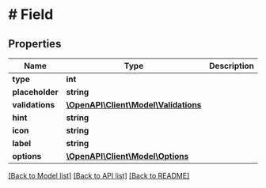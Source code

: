 # # Field

## Properties

Name | Type | Description | Notes
------------ | ------------- | ------------- | -------------
**type** | **int** |  | [optional]
**placeholder** | **string** |  | [optional]
**validations** | [**\OpenAPI\Client\Model\Validations**](Validations.md) |  | [optional]
**hint** | **string** |  | [optional]
**icon** | **string** |  | [optional]
**label** | **string** |  | [optional]
**options** | [**\OpenAPI\Client\Model\Options**](Options.md) |  | [optional]

[[Back to Model list]](../../README.md#models) [[Back to API list]](../../README.md#endpoints) [[Back to README]](../../README.md)

